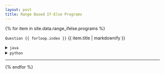 ```yaml
---
layout: post
title: Range Based If-Else Programs
---
```


{% for item in site.data.range_ifelse.programs %}

<code>Question {{ forloop.index }}</code>
{{ item.title | markdownify }}

<div class="container content">

<!--- java section --->
<details>
    <summary><code>java</code></summary>
    <p>
        {% highlight java %}
        {% if item.code == null %}
            //{{ site.pending }}
        {% else %}
            {{ item.code }}
        {% endif %}
        {% endhighlight %}
    </p>
</details>

<!--- python section --->
<details>
    <summary><code>python</code></summary>
    <p>
        {% highlight python %}
        {% if item.python == null %}
            #{{ site.pending }}
        {% else %}
            {{ item.python }}
        {% endif %}
        {% endhighlight %}
    </p>
</details>

</div>
<hr>

{% endfor %}
